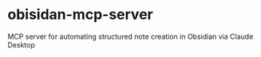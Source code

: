 # obisidan-mcp-server
MCP server for automating structured note creation in Obsidian via Claude Desktop
